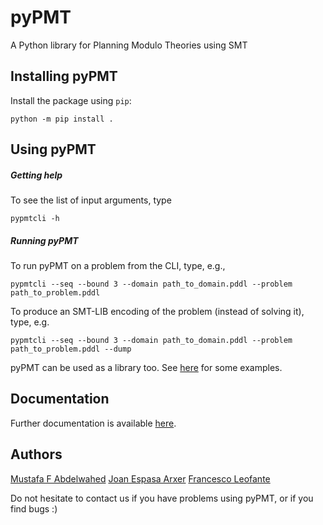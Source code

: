 # pyPMT
A Python library for Planning Modulo Theories using SMT

## Installing pyPMT

Install the package using `pip`:
```
python -m pip install .
```

## Using pyPMT

##### Getting help

To see the list of input arguments, type

```
pypmtcli -h
```

##### Running pyPMT

To run pyPMT on a problem from the CLI, type, e.g.,
```
pypmtcli --seq --bound 3 --domain path_to_domain.pddl --problem path_to_problem.pddl
```

To produce an SMT-LIB encoding of the problem (instead of solving it), type, e.g.

```
pypmtcli --seq --bound 3 --domain path_to_domain.pddl --problem path_to_problem.pddl --dump
```

pyPMT can be used as a library too. See [here](https://github.com/pyPMT/quick-start) for some examples.

## Documentation

Further documentation is available [here](https://github.com/pyPMT/pyPMT/blob/main/refman.pdf).


## Authors

[Mustafa F Abdelwahed](https://github.com/MFaisalZaki)
[Joan Espasa Arxer](https://github.com/JoanEspasa)
[Francesco Leofante](https://fraleo.github.io)

Do not hesitate to contact us if you have problems using pyPMT, or if you find bugs :)
